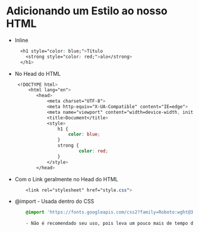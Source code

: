 # Adicionando um Estilo ao nosso HTML

* Inline
    ```css
      <h1 style="color: blue;">Título
	    <strong style="color: red;">alo</strong>
      </h1>

* No Head do HTML
    ```css
     <!DOCTYPE html>
         <html lang="en">
            <head>
                <meta charset="UTF-8">
                <meta http-equiv="X-UA-Compatible" content="IE=edge">
                <meta name="viewport" content="width=device-width, initial-scale=1.0">
                <title>Document</title>
	            <style>
	                h1 {
			            color: blue;
			        }
	                strong {
			                color: red;
			        }
	            </style>
            </head>
    
* Com o Link geralmente no Head do HTML
    ```css
        <link rel="stylesheet" href="style.css">

*  @import - Usada dentro do CSS
    ```css
        @import 'https://fonts.googleapis.com/css2?family=Roboto:wght@300&display=swap'
        
        - Não é recomendado seu uso, pois leva um pouco mais de tempo do que através da tag link, fazendo a página ficar menos responsiva, demorando mais para o carregamento da mesma.   

